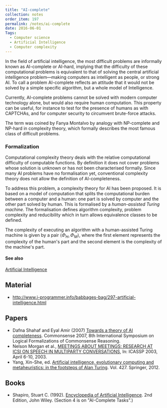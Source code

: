 ```yaml
---
title: "AI-complete"
collection: notes
order_item: 197
permalink: /notes/ai-complete
date: 2016-06-01
Tags:
  - Computer science
  - Artificial Intelligence
  - Computer complexity
---
```


In the field of artificial intelligence, the most difficult problems are informally known as AI-complete or AI-hard, implying that the difficulty of these computational problems is equivalent to that of solving the central artificial intelligence problem—making computers as intelligent as people, or strong AI. To call a problem AI-complete reflects an attitude that it would not be solved by a simple specific algorithm, but a whole model of Intelligence.

Currently, AI-complete problems cannot be solved with modern computer technology alone, but would also require human computation. This property can be useful, for instance to test for the presence of humans as with CAPTCHAs, and for computer security to circumvent brute-force attacks.

The term was coined by Fanya Montalvo by analogy with NP-complete and NP-hard in complexity theory, which formally describes the most famous class of difficult problems.

### Formalization
Computational complexity theory deals with the relative computational difficulty of computable functions. By definition it does not cover problems whose solution is unknown or has not been characterised formally. Since many AI problems have no formalisation yet, conventional complexity theory does not allow the definition of AI-completeness.

To address this problem, a complexity theory for AI has been proposed. It is based on a model of computation that splits the computational burden between a computer and a human: one part is solved by computer and the other part solved by human. This is formalised by a *human-assisted Turing machine*. The formalisation defines algorithm complexity, problem complexity and reducibility which in turn allows equivalence classes to be defined.

The complexity of executing an algorithm with a human-assisted Turing machine is given by a pair ${\displaystyle \langle \Phi _{H},\Phi _{M}\rangle }$, where the first element represents the complexity of the human's part and the second element is the complexity of the machine's part.


#### See also
[Artificial Intelligence](/notes/artificial_intelligence)


## Material
* http://www.i-programmer.info/babbages-bag/297-artificial-intelligence.html


## Papers
* Dafna Shahaf and Eyal Amir (2007) [Towards a theory of AI completeness](http://www.aaai.org/Papers/Symposia/Spring/2007/SS-07-05/SS07-05-026.pdf). Commonsense 2007, 8th International Symposium on Logical Formalizations of Commonsense Reasoning.
* Nelson Morgan et al., [MEETINGS ABOUT MEETINGS: RESEARCH AT ICSI ON SPEECH IN MULTIPARTY CONVERSATIONS](http://www.icsi.berkeley.edu/ftp/global/pub/speech/papers/icassp03meetings.pdf), In: ICASSP 2003, April 6-10, 2003.
* Yang, Xin-She, ed. [Artificial intelligence, evolutionary computing and metaheuristics: in the footsteps of Alan Turing](http://cecs.louisville.edu/ry/TuringTestasaDefiningFeature04270003.pdf). Vol. 427. Springer, 2012.


## Books
* Shapiro, Stuart C. (1992). [Encyclopedia of Artificial Intelligence](https://www.goodreads.com/book/show/2669721-encyclopedia-of-artificial-intelligence). 2nd Edition, John Wiley. (Section 4 is on "AI-Complete Tasks".)


